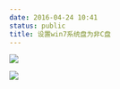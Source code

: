 ```yaml
---
date: 2016-04-24 10:41
status: public
title: 设置win7系统盘为非C盘
---
```


![](~/10-41-34.jpg)

![](~/10-42-10.jpg)
